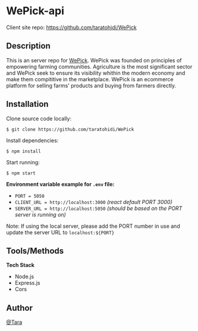 # WePick-api

Client site repo: https://github.com/taratohidi/WePick


## Description

This is an server repo for [WePick](https://github.com/taratohidi/WePick). WePick was founded on principles of empowering farming communities. Agriculture is the most significant sector and WePick seek to ensure its visibility whithin the modern economy and make them compititive in the marketplace. WePick is an ecommerce platform for selling farms' products and buying from farmers directly.

## Installation

Clone source code locally:
```
$ git clone https://github.com/taratohidi/WePick
```
Install dependencies:
```
$ npm install
```
Start running:
```
$ npm start
```
**Environment variable example for `.env` file:**  
- `PORT = 5050`
- `CLIENT_URL = http://localhost:3000` *(react default PORT 3000)*  
- `SERVER_URL = http://localhost:5050` *(should be based on the PORT server is running on)*  


Note: If using the local server, please add the PORT number in use and update the server URL to `localhost:${PORT}`

## Tools/Methods  

**Tech Stack**

* Node.js 
* Express.js
* Cors

## Author
[@Tara](https://github.com/taratohidi) 
